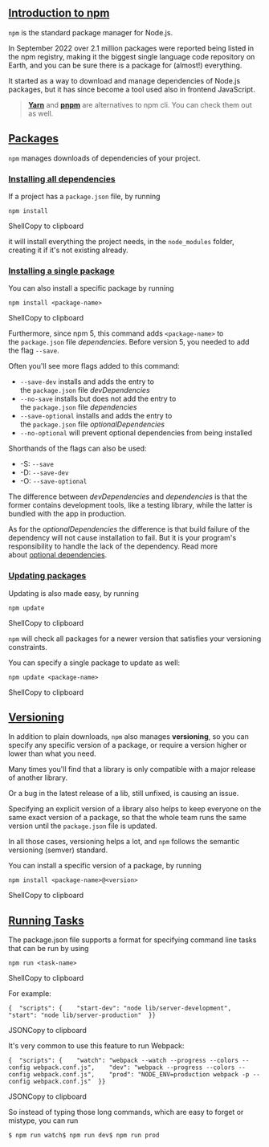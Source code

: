 ## [Introduction to npm](https://nodejs.org/en/learn/getting-started/an-introduction-to-the-npm-package-manager#introduction-to-npm)

`npm` is the standard package manager for Node.js.

In September 2022 over 2.1 million packages were reported being listed in the npm registry, making it the biggest single language code repository on Earth, and you can be sure there is a package for (almost!) everything.

It started as a way to download and manage dependencies of Node.js packages, but it has since become a tool used also in frontend JavaScript.

> [**Yarn**](https://yarnpkg.com/en/) and [**pnpm**](https://pnpm.io/) are alternatives to npm cli. You can check them out as well.

## [Packages](https://nodejs.org/en/learn/getting-started/an-introduction-to-the-npm-package-manager#packages)

`npm` manages downloads of dependencies of your project.

### [Installing all dependencies](https://nodejs.org/en/learn/getting-started/an-introduction-to-the-npm-package-manager#installing-all-dependencies)

If a project has a `package.json` file, by running

```
npm install
```

ShellCopy to clipboard

it will install everything the project needs, in the `node_modules` folder, creating it if it's not existing already.

### [Installing a single package](https://nodejs.org/en/learn/getting-started/an-introduction-to-the-npm-package-manager#installing-a-single-package)

You can also install a specific package by running

```
npm install <package-name>
```

ShellCopy to clipboard

Furthermore, since npm 5, this command adds `<package-name>` to the `package.json` file _dependencies_. Before version 5, you needed to add the flag `--save`.

Often you'll see more flags added to this command:

- `--save-dev` installs and adds the entry to the `package.json` file _devDependencies_
- `--no-save` installs but does not add the entry to the `package.json` file _dependencies_
- `--save-optional` installs and adds the entry to the `package.json` file _optionalDependencies_
- `--no-optional` will prevent optional dependencies from being installed

Shorthands of the flags can also be used:

- -S: `--save`
- -D: `--save-dev`
- -O: `--save-optional`

The difference between _devDependencies_ and _dependencies_ is that the former contains development tools, like a testing library, while the latter is bundled with the app in production.

As for the _optionalDependencies_ the difference is that build failure of the dependency will not cause installation to fail. But it is your program's responsibility to handle the lack of the dependency. Read more about [optional dependencies](https://docs.npmjs.com/cli/v7/configuring-npm/package-json#optionaldependencies).

### [Updating packages](https://nodejs.org/en/learn/getting-started/an-introduction-to-the-npm-package-manager#updating-packages)

Updating is also made easy, by running

```
npm update
```

ShellCopy to clipboard

`npm` will check all packages for a newer version that satisfies your versioning constraints.

You can specify a single package to update as well:

```
npm update <package-name>
```

ShellCopy to clipboard

## [Versioning](https://nodejs.org/en/learn/getting-started/an-introduction-to-the-npm-package-manager#versioning)

In addition to plain downloads, `npm` also manages **versioning**, so you can specify any specific version of a package, or require a version higher or lower than what you need.

Many times you'll find that a library is only compatible with a major release of another library.

Or a bug in the latest release of a lib, still unfixed, is causing an issue.

Specifying an explicit version of a library also helps to keep everyone on the same exact version of a package, so that the whole team runs the same version until the `package.json` file is updated.

In all those cases, versioning helps a lot, and `npm` follows the semantic versioning (semver) standard.

You can install a specific version of a package, by running

```
npm install <package-name>@<version>
```

ShellCopy to clipboard

## [Running Tasks](https://nodejs.org/en/learn/getting-started/an-introduction-to-the-npm-package-manager#running-tasks)

The package.json file supports a format for specifying command line tasks that can be run by using

```
npm run <task-name>
```

ShellCopy to clipboard

For example:

```
{  "scripts": {    "start-dev": "node lib/server-development",    "start": "node lib/server-production"  }}
```

JSONCopy to clipboard

It's very common to use this feature to run Webpack:

```
{  "scripts": {    "watch": "webpack --watch --progress --colors --config webpack.conf.js",    "dev": "webpack --progress --colors --config webpack.conf.js",    "prod": "NODE_ENV=production webpack -p --config webpack.conf.js"  }}
```

JSONCopy to clipboard

So instead of typing those long commands, which are easy to forget or mistype, you can run

```
$ npm run watch$ npm run dev$ npm run prod
```


